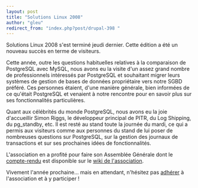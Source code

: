 ```yaml
---
layout: post
title: "Solutions Linux 2008"
author: "gleu"
redirect_from: "index.php?post/drupal-398 "
---
```



<p></p>

<!--more-->


<p>Solutions Linux 2008 s'est terminé jeudi dernier. Cette édition a été un nouveau succès en terme de visiteurs.</p>

<p>Cette année, outre les questions habituelles relatives à la comparaison de PostgreSQL avec MySQL, nous avons eu la visite d'un assez grand nombre de professionnels intéressés par PostgreSQL et souhaitant migrer leurs systèmes de gestion de bases de données propriétaire vers notre SGBD préféré. Ces personnes étaient, d'une manière générale, bien informées de ce qu'était PostgreSQL et venaient à notre rencontre pour en savoir plus sur ses fonctionnalités particulières.</p>

<p>Quant aux célébrités du monde PostgreSQL, nous avons eu la joie d'accueillir Simon Riggs, le développeur principal de PITR, du Log Shipping, du pg_standby, etc. Il est resté au stand toute la journée du mardi, ce qui a permis aux visiteurs comme aux personnes du stand de lui poser de nombreuses questions sur PostgreSQL, sur la gestion des journaux de transactions et sur ses prochaines idées de fonctionnalités.</p>

<p>L'association en a profité pour faire son Assemblée Générale dont le <a href="http://wiki.postgresqlfr.org/doku.php/ag_du_30_janvier_2008">compte-rendu</a> est disponible sur le <a href="http://wiki.postgresqlfr.org/doku.php">wiki de l'association</a>.</p>

<p>Vivement l'année prochaine... mais en attendant, n'hésitez pas <a href="http://www.postgresqlfr.org/?q=node/view/162">adhérer</a> à l'association et à y participer !</p>